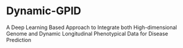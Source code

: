 # Dynamic-GPID
A Deep Learning Based Approach to Integrate both High-dimensional Genome and Dynamic Longitudinal Phenotypical Data for Disease Prediction
